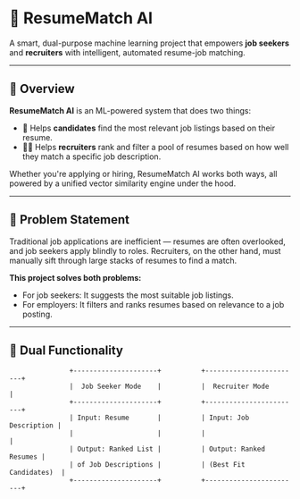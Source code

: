 # 🧠 ResumeMatch AI

A smart, dual-purpose machine learning project that empowers **job seekers** and **recruiters** with intelligent, automated resume-job matching.

---

## 🚀 Overview

**ResumeMatch AI** is an ML-powered system that does two things:

- 🎯 Helps **candidates** find the most relevant job listings based on their resume.
- 🧑‍💼 Helps **recruiters** rank and filter a pool of resumes based on how well they match a specific job description.

Whether you're applying or hiring, ResumeMatch AI works both ways, all powered by a unified vector similarity engine under the hood.

---

## 🧩 Problem Statement

Traditional job applications are inefficient — resumes are often overlooked, and job seekers apply blindly to roles. Recruiters, on the other hand, must manually sift through large stacks of resumes to find a match.

**This project solves both problems:**
- For job seekers: It suggests the most suitable job listings.
- For employers: It filters and ranks resumes based on relevance to a job posting.

---

## 🔁 Dual Functionality

```text
               +---------------------+          +------------------------+
               |  Job Seeker Mode    |          |  Recruiter Mode        |
               +---------------------+          +------------------------+
               | Input: Resume       |          | Input: Job Description |
               |                     |          |                        |
               | Output: Ranked List |          | Output: Ranked Resumes |
               | of Job Descriptions |          | (Best Fit Candidates)  |
               +---------------------+          +------------------------+
